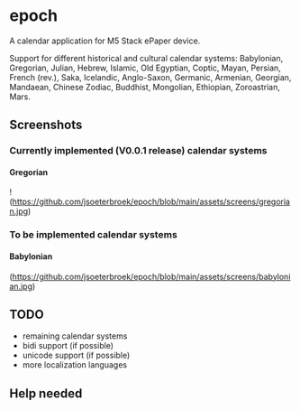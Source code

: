 # epoch

A calendar application for M5 Stack ePaper device.

Support for different historical and cultural calendar systems: Babylonian, Gregorian, Julian, Hebrew, Islamic, Old Egyptian, Coptic, Mayan, Persian, French (rev.), Saka, Icelandic, Anglo-Saxon, Germanic, Armenian, Georgian, Mandaean, Chinese Zodiac, Buddhist, Mongolian, Ethiopian, Zoroastrian, Mars.

## Screenshots

### Currently implemented (V0.0.1 release) calendar systems

#### Gregorian
!(https://github.com/jsoeterbroek/epoch/blob/main/assets/screens/gregorian.jpg)

### To be implemented calendar systems

#### Babylonian
(https://github.com/jsoeterbroek/epoch/blob/main/assets/screens/babylonian.jpg)



## TODO
* remaining calendar systems
* bidi support (if possible)
* unicode support (if possible)
* more localization languages

## Help needed